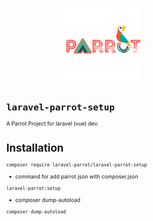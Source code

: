 <p align="center" ><img src="parrot.png"></p>

# `laravel-parrot-setup`

A Parrot Project for laravel (vue) dev.

# Installation

```bash
composer require laravel-parrot/laravel-parrot-setup
```

* command for add parrot json with composer.json
```bash
laravel-parrot:setup
```
* composer dump-autoload
```bash
composer dump-autoload
```
